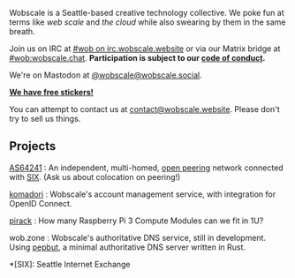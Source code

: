 ---
---

Wobscale is a Seattle-based creative technology collective. We poke fun at terms like *web scale* and *the cloud* while also swearing by them in the same breath.

Join us on IRC at [#wob on irc.wobscale.website](ircs://irc.wobscale.website:6697/wob) or via our Matrix bridge at [#wob:wobscale.chat](https://matrix.to/#/#wob:wobscale.chat). **Participation is subject to our [code of conduct](/conduct.html).**

We're on Mastodon at [@wobscale@wobscale.social](https://wobscale.social/@wobscale).

[**We have free stickers!**](https://stickers.wob.app/)

You can attempt to contact us at [contact@wobscale.website](mailto:contact@wobscale.website). Please don't try to sell us things.

## Projects

[AS64241](https://as64241.net/)
: An independent, multi-homed, [open peering](https://www.peeringdb.com/asn/64241) network connected with [SIX](https://www.seattleix.net/). (Ask us about colocation on peering!)

[komadori](https://github.com/wobscale/komadori)
: Wobscale's account management service, with integration for OpenID Connect.

[pirack](https://github.com/wobscale/pirack)
: How many Raspberry Pi 3 Compute Modules can we fit in 1U?

wob.zone
: Wobscale's authoritative DNS service, still in development. Using [pepbut](https://github.com/wobscale/pepbut), a minimal authoritative DNS server written in Rust.

*[SIX]: Seattle Internet Exchange
